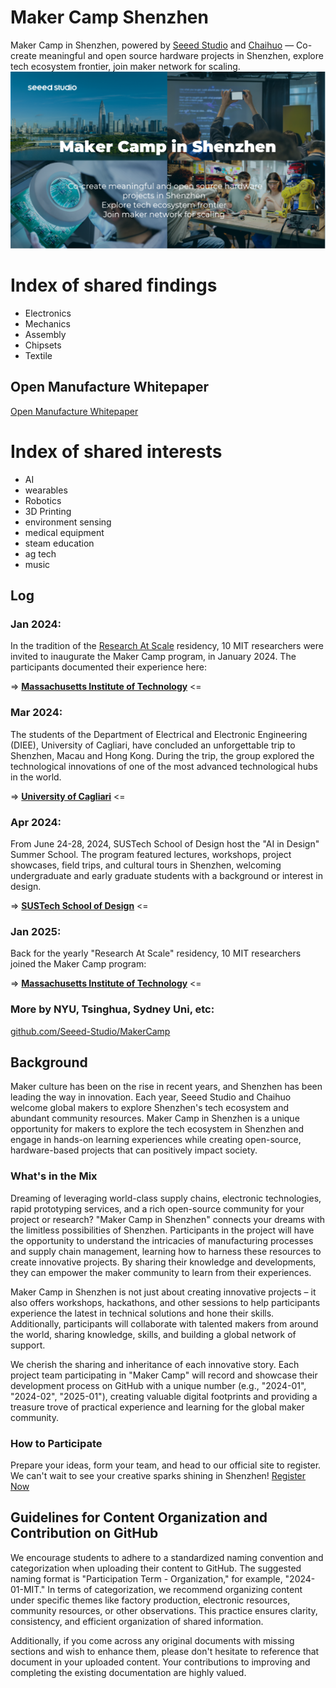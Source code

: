# Maker Camp Shenzhen

Maker Camp in Shenzhen, powered by [Seeed Studio](https://www.seeed.cc/) and [Chaihuo](https://seeed-studio.github.io/MakerCamp/Chaihuo) — Co-create meaningful and open source hardware projects in Shenzhen, explore tech ecosystem frontier, join maker network for scaling.
<img src="./images/campcover.png" width="800"  alt="MakerCamp">

# Index of shared findings 
- Electronics
- Mechanics
- Assembly 
- Chipsets
- Textile
## Open Manufacture Whitepaper
[Open Manufacture Whitepaper](https://docs.google.com/document/d/1hgoTiETLvXlHDA3oAhHRhtm0Ppq1sxglwz7Yoyw4lo0/edit?tab=t.0#heading=h.n4hci0x1gafh)


# Index of shared interests
- AI
- wearables
- Robotics
- 3D Printing
- environment sensing
- medical equipment
- steam education
- ag tech
- music

## Log

### Jan 2024:

In the tradition of the [Research At Scale](https://www.media.mit.edu/posts/research-at-scale) residency, 10 MIT researchers were invited to inaugurate the Maker Camp program, in January 2024.
The participants documented their experience here:

=> **[Massachusetts Institute of Technology](https://seeed-studio.github.io/MakerCamp/2024-01-MIT/)** <=

### Mar 2024:

The students of the Department of Electrical and Electronic Engineering (DIEE), University of Cagliari, have concluded an unforgettable trip to Shenzhen, Macau and Hong Kong. During the trip, the group explored the technological innovations of one of the most advanced technological hubs in the world.

=> **[University of Cagliari](https://github.com/Seeed-Studio/MakerCamp/tree/main/2024-03-Uni%20of%20Cagliari)** <=

### Apr 2024:

From June 24-28, 2024, SUSTech School of Design host the "AI in Design" Summer School. The program featured lectures, workshops, project showcases, field trips, and cultural tours in Shenzhen, welcoming undergraduate and early graduate students with a background or interest in design. 

=> **[SUSTech School of Design](https://github.com/Seeed-Studio/MakerCamp/tree/main/2024-04-AI%20in%20Design%20Summer%20School)** <=

### Jan 2025:

Back for the yearly "Research At Scale" residency, 10 MIT researchers joined the Maker Camp program:

=> **[Massachusetts Institute of Technology](https://seeed-studio.github.io/MakerCamp/2025-01-MIT/)** <=


### More by NYU, Tsinghua, Sydney Uni, etc:

[github.com/Seeed-Studio/MakerCamp](https://github.com/Seeed-Studio/MakerCamp/)

## Background

Maker culture has been on the rise in recent years, and Shenzhen has been leading the way in innovation. Each year, Seeed Studio and Chaihuo welcome global makers to explore Shenzhen's tech ecosystem and abundant community resources. Maker Camp in Shenzhen is a unique opportunity for makers to explore the tech ecosystem in Shenzhen and engage in hands-on learning experiences while creating open-source, hardware-based projects that can positively impact society.

### What's in the Mix

Dreaming of leveraging world-class supply chains, electronic technologies, rapid prototyping services, and a rich open-source community for your project or research? "Maker Camp in Shenzhen" connects your dreams with the limitless possibilities of Shenzhen. Participants in the project will have the opportunity to understand the intricacies of manufacturing processes and supply chain management, learning how to harness these resources to create innovative projects. By sharing their knowledge and developments, they can empower the maker community to learn from their experiences.

Maker Camp in Shenzhen is not just about creating innovative projects – it also offers workshops, hackathons, and other sessions to help participants experience the latest in technical solutions and hone their skills. Additionally, participants will collaborate with talented makers from around the world, sharing knowledge, skills, and building a global network of support.

We cherish the sharing and inheritance of each innovative story. Each project team participating in "Maker Camp" will record and showcase their development process on GitHub with a unique number (e.g., "2024-01", "2024-02", "2025-01"), creating valuable digital footprints and providing a treasure trove of practical experience and learning for the global maker community.

### How to Participate

Prepare your ideas, form your team, and head to our official site to register. We can't wait to see your creative sparks shining in Shenzhen!
[Register Now](https://docs.google.com/forms/d/e/1FAIpQLSdXlkyAb32d16tQf1__ss0lvE2C10uMQIRHlClN_iUuXE2a4A/viewform?usp=sf_link)

## Guidelines for Content Organization and Contribution on GitHub

We encourage students to adhere to a standardized naming convention and categorization when uploading their content to GitHub. The suggested naming format is "Participation Term - Organization," for example, "2024-01-MIT." In terms of categorization, we recommend organizing content under specific themes like factory production, electronic resources, community resources, or other observations. This practice ensures clarity, consistency, and efficient organization of shared information.

Additionally, if you come across any original documents with missing sections and wish to enhance them, please don't hesitate to reference that document in your uploaded content. Your contributions to improving and completing the existing documentation are highly valued.

